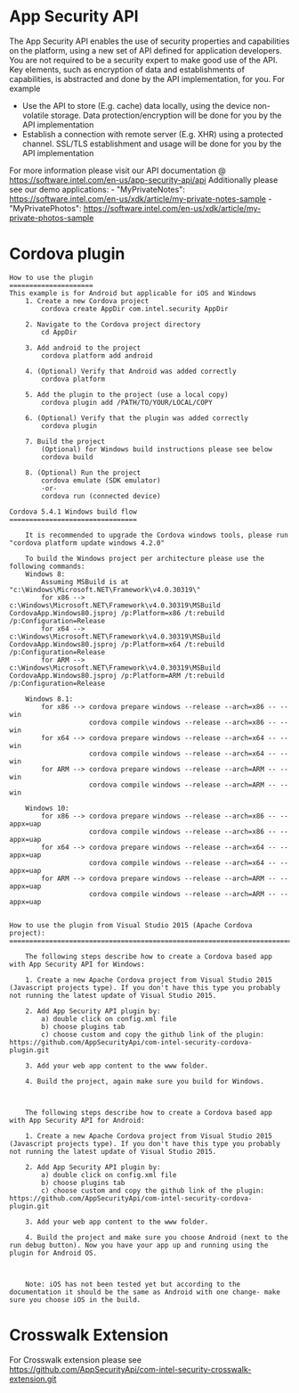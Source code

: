 App Security API
================ 
The App Security API enables the use of security properties and capabilities on the platform, using a new set of API defined for application developers.
You are not required to be a security expert to make good use of the API. Key elements, such as encryption of data and establishments of capabilities, is abstracted and done by the API implementation, for you.
For example
-	Use the API to store (E.g. cache) data locally, using the device non-volatile storage. Data protection/encryption will be done for you by the API implementation 
-	Establish a connection with remote server (E.g. XHR) using a protected channel. SSL/TLS establishment and usage will be done for you by the API implementation

For more information please visit our API documentation @ https://software.intel.com/en-us/app-security-api/api
Additionally please see our demo applications:
	- "MyPrivateNotes":		https://software.intel.com/en-us/xdk/article/my-private-notes-sample
	- "MyPrivatePhotos":	https://software.intel.com/en-us/xdk/article/my-private-photos-sample		

Cordova plugin 
==============

	How to use the plugin
	=====================
	This example is for Android but applicable for iOS and Windows
		1. Create a new Cordova project
			cordova create AppDir com.intel.security AppDir

		2. Navigate to the Cordova project directory
			cd AppDir

		3. Add android to the project
			cordova platform add android

		4. (Optional) Verify that Android was added correctly
			cordova platform

		5. Add the plugin to the project (use a local copy)
			cordova plugin add /PATH/TO/YOUR/LOCAL/COPY

		6. (Optional) Verify that the plugin was added correctly 
			cordova plugin

		7. Build the project
			(Optional) for Windows build instructions please see below
			cordova build 

		8. (Optional) Run the project
			cordova emulate	(SDK emulator)
			-or-
			cordova run (connected device)

	Cordova 5.4.1 Windows build flow
	================================
		
		It is recommended to upgrade the Cordova windows tools, please run "cordova platform update windows 4.2.0"
		
		To build the Windows project per architecture please use the following commands:	
		Windows 8:
			Assuming MSBuild is at "c:\Windows\Microsoft.NET\Framework\v4.0.30319\"
			for x86 --> c:\Windows\Microsoft.NET\Framework\v4.0.30319\MSBuild CordovaApp.Windows80.jsproj /p:Platform=x86 /t:rebuild /p:Configuration=Release
			for x64 --> c:\Windows\Microsoft.NET\Framework\v4.0.30319\MSBuild CordovaApp.Windows80.jsproj /p:Platform=x64 /t:rebuild /p:Configuration=Release
			for ARM --> c:\Windows\Microsoft.NET\Framework\v4.0.30319\MSBuild CordovaApp.Windows80.jsproj /p:Platform=ARM /t:rebuild /p:Configuration=Release
			
		Windows 8.1:
			for x86 --> cordova prepare windows --release --arch=x86 -- --win
						cordova compile windows --release --arch=x86 -- --win
			for x64 --> cordova prepare windows --release --arch=x64 -- --win
						cordova compile windows --release --arch=x64 -- --win
			for ARM --> cordova prepare windows --release --arch=ARM -- --win
						cordova compile windows --release --arch=ARM -- --win

		Windows 10:
			for x86 --> cordova prepare windows --release --arch=x86 -- --appx=uap
						cordova compile windows --release --arch=x86 -- --appx=uap
			for x64 --> cordova prepare windows --release --arch=x64 -- --appx=uap
						cordova compile windows --release --arch=x64 -- --appx=uap
			for ARM --> cordova prepare windows --release --arch=ARM -- --appx=uap
						cordova compile windows --release --arch=ARM -- --appx=uap

						
	How to use the plugin from Visual Studio 2015 (Apache Cordova project):
	=======================================================================
		
		The following steps describe how to create a Cordova based app with App Security API for Windows:
		
		1. Create a new Apache Cordova project from Visual Studio 2015 (Javascript projects type). If you don't have this type you probably not running the latest update of Visual Studio 2015.
		
		2. Add App Security API plugin by:
			a) double click on config.xml file 
			b) choose plugins tab
			c) choose custom and copy the github link of the plugin: https://github.com/AppSecurityApi/com-intel-security-cordova-plugin.git
		
		3. Add your web app content to the www folder.
		
		4. Build the project, again make sure you build for Windows.
	
		
		
		The following steps describe how to create a Cordova based app with App Security API for Android:
		
		1. Create a new Apache Cordova project from Visual Studio 2015 (Javascript projects type). If you don't have this type you probably not running the latest update of Visual Studio 2015.
		
		2. Add App Security API plugin by:
			a) double click on config.xml file 
			b) choose plugins tab
			c) choose custom and copy the github link of the plugin: https://github.com/AppSecurityApi/com-intel-security-cordova-plugin.git
			
		3. Add your web app content to the www folder.
		
		4. Build the project and make sure you choose Android (next to the run debug button). Now you have your app up and running using the plugin for Android OS.
		
		
		
		Note: iOS has not been tested yet but according to the documentation it should be the same as Android with one change- make sure you choose iOS in the build.

Crosswalk Extension
===================		
For Crosswalk extension please see https://github.com/AppSecurityApi/com-intel-security-crosswalk-extension.git
